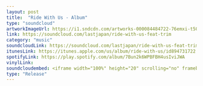 ```yaml
---
layout: post
title:  "Ride With Us - Album"
type: "soundcloud"
artworkImageUrl: https://i1.sndcdn.com/artworks-000084484722-76emxi-t500x500.jpg
link: https://soundcloud.com/lastjapan/ride-with-us-feat-trim
category: "music"
soundcloudLink: https://soundcloud.com/lastjapan/ride-with-us-feat-trim
itunesLink: https://itunes.apple.com/us/album/ride-with-us/id894731722 
spotifyLink: https://play.spotify.com/album/7Bun2k6WPBFBH4usIviJWA
vinylLink: 
soundcloudembed: <iframe width="100%" height="20" scrolling="no" frameborder="no" src="https://w.soundcloud.com/player/?url=https%3A//api.soundcloud.com/tracks/157659245&amp;color=ff5500&amp;inverse=false&amp;auto_play=false&amp;show_user=true"></iframe>
type: "Release"
---
```

